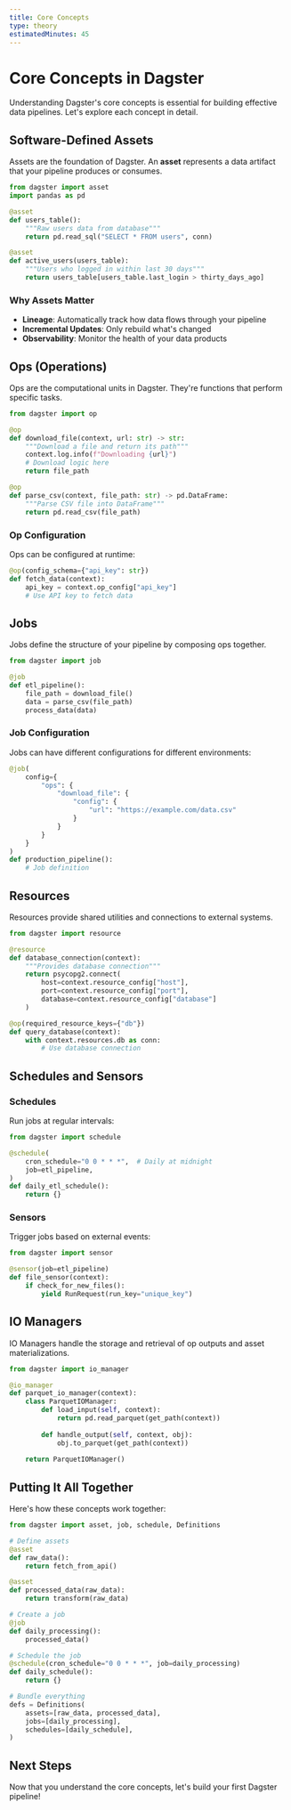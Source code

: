 ```yaml
---
title: Core Concepts
type: theory
estimatedMinutes: 45
---
```


# Core Concepts in Dagster

Understanding Dagster's core concepts is essential for building effective data pipelines. Let's explore each concept in detail.

## Software-Defined Assets

Assets are the foundation of Dagster. An **asset** represents a data artifact that your pipeline produces or consumes.

```python
from dagster import asset
import pandas as pd

@asset
def users_table():
    """Raw users data from database"""
    return pd.read_sql("SELECT * FROM users", conn)

@asset
def active_users(users_table):
    """Users who logged in within last 30 days"""
    return users_table[users_table.last_login > thirty_days_ago]
```

### Why Assets Matter
- **Lineage**: Automatically track how data flows through your pipeline
- **Incremental Updates**: Only rebuild what's changed
- **Observability**: Monitor the health of your data products

## Ops (Operations)

Ops are the computational units in Dagster. They're functions that perform specific tasks.

```python
from dagster import op

@op
def download_file(context, url: str) -> str:
    """Download a file and return its path"""
    context.log.info(f"Downloading {url}")
    # Download logic here
    return file_path

@op
def parse_csv(context, file_path: str) -> pd.DataFrame:
    """Parse CSV file into DataFrame"""
    return pd.read_csv(file_path)
```

### Op Configuration
Ops can be configured at runtime:

```python
@op(config_schema={"api_key": str})
def fetch_data(context):
    api_key = context.op_config["api_key"]
    # Use API key to fetch data
```

## Jobs

Jobs define the structure of your pipeline by composing ops together.

```python
from dagster import job

@job
def etl_pipeline():
    file_path = download_file()
    data = parse_csv(file_path)
    process_data(data)
```

### Job Configuration
Jobs can have different configurations for different environments:

```python
@job(
    config={
        "ops": {
            "download_file": {
                "config": {
                    "url": "https://example.com/data.csv"
                }
            }
        }
    }
)
def production_pipeline():
    # Job definition
```

## Resources

Resources provide shared utilities and connections to external systems.

```python
from dagster import resource

@resource
def database_connection(context):
    """Provides database connection"""
    return psycopg2.connect(
        host=context.resource_config["host"],
        port=context.resource_config["port"],
        database=context.resource_config["database"]
    )

@op(required_resource_keys={"db"})
def query_database(context):
    with context.resources.db as conn:
        # Use database connection
```

## Schedules and Sensors

### Schedules
Run jobs at regular intervals:

```python
from dagster import schedule

@schedule(
    cron_schedule="0 0 * * *",  # Daily at midnight
    job=etl_pipeline,
)
def daily_etl_schedule():
    return {}
```

### Sensors
Trigger jobs based on external events:

```python
from dagster import sensor

@sensor(job=etl_pipeline)
def file_sensor(context):
    if check_for_new_files():
        yield RunRequest(run_key="unique_key")
```

## IO Managers

IO Managers handle the storage and retrieval of op outputs and asset materializations.

```python
from dagster import io_manager

@io_manager
def parquet_io_manager(context):
    class ParquetIOManager:
        def load_input(self, context):
            return pd.read_parquet(get_path(context))
        
        def handle_output(self, context, obj):
            obj.to_parquet(get_path(context))
    
    return ParquetIOManager()
```

## Putting It All Together

Here's how these concepts work together:

```python
from dagster import asset, job, schedule, Definitions

# Define assets
@asset
def raw_data():
    return fetch_from_api()

@asset
def processed_data(raw_data):
    return transform(raw_data)

# Create a job
@job
def daily_processing():
    processed_data()

# Schedule the job
@schedule(cron_schedule="0 0 * * *", job=daily_processing)
def daily_schedule():
    return {}

# Bundle everything
defs = Definitions(
    assets=[raw_data, processed_data],
    jobs=[daily_processing],
    schedules=[daily_schedule],
)
```

## Next Steps

Now that you understand the core concepts, let's build your first Dagster pipeline!